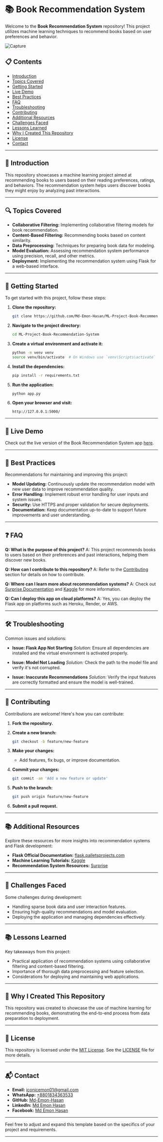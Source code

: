 # 📚 Book Recommendation System

Welcome to the **Book Recommendation System** repository! This project utilizes machine learning techniques to recommend books based on user preferences and behavior.

![Capture](https://github.com/user-attachments/assets/84ad8b3d-9d5d-4376-a932-125d5c52db57)

## 📋 Contents

- [Introduction](#introduction)
- [Topics Covered](#topics-covered)
- [Getting Started](#getting-started)
- [Live Demo](#live-demo)
- [Best Practices](#best-practices)
- [FAQ](#faq)
- [Troubleshooting](#troubleshooting)
- [Contributing](#contributing)
- [Additional Resources](#additional-resources)
- [Challenges Faced](#challenges-faced)
- [Lessons Learned](#lessons-learned)
- [Why I Created This Repository](#why-i-created-this-repository)
- [License](#license)
- [Contact](#contact)

---

## 📖 Introduction

This repository showcases a machine learning project aimed at recommending books to users based on their reading preferences, ratings, and behaviors. The recommendation system helps users discover books they might enjoy by analyzing past interactions.

---

## 🔍 Topics Covered

- **Collaborative Filtering:** Implementing collaborative filtering models for book recommendation.
- **Content-Based Filtering:** Recommending books based on content similarity.
- **Data Preprocessing:** Techniques for preparing book data for modeling.
- **Model Evaluation:** Assessing recommendation system performance using precision, recall, and other metrics.
- **Deployment:** Implementing the recommendation system using Flask for a web-based interface.

---

## 🚀 Getting Started

To get started with this project, follow these steps:

1. **Clone the repository:**

   ```bash
   git clone https://github.com/Md-Emon-Hasan/ML-Project-Book-Recommendation-System.git
   ```

2. **Navigate to the project directory:**

   ```bash
   cd ML-Project-Book-Recommendation-System
   ```

3. **Create a virtual environment and activate it:**

   ```bash
   python -m venv venv
   source venv/bin/activate  # On Windows use `venv\Scripts\activate`
   ```

4. **Install the dependencies:**

   ```bash
   pip install -r requirements.txt
   ```

5. **Run the application:**

   ```bash
   python app.py
   ```

6. **Open your browser and visit:**

   ```
   http://127.0.0.1:5000/
   ```

---

## 🎉 Live Demo

Check out the live version of the Book Recommendation System app [here](https://ml-project-book-recommendation-system.onrender.com/).

---

## 🌟 Best Practices

Recommendations for maintaining and improving this project:

- **Model Updating:** Continuously update the recommendation model with new user data to improve recommendation quality.
- **Error Handling:** Implement robust error handling for user inputs and system issues.
- **Security:** Use HTTPS and proper validation for secure deployments.
- **Documentation:** Keep documentation up-to-date to support future improvements and user understanding.

---

## ❓ FAQ

**Q: What is the purpose of this project?**
A: This project recommends books to users based on their preferences and past interactions, helping them discover new books.

**Q: How can I contribute to this repository?**
A: Refer to the [Contributing](#contributing) section for details on how to contribute.

**Q: Where can I learn more about recommendation systems?**
A: Check out [Surprise Documentation](https://surprise.readthedocs.io/en/stable/) and [Kaggle](https://www.kaggle.com/learn/overview) for more information.

**Q: Can I deploy this app on cloud platforms?**
A: Yes, you can deploy the Flask app on platforms such as Heroku, Render, or AWS.

---

## 🛠️ Troubleshooting

Common issues and solutions:

- **Issue: Flask App Not Starting**
  *Solution:* Ensure all dependencies are installed and the virtual environment is activated properly.

- **Issue: Model Not Loading**
  *Solution:* Check the path to the model file and verify it's not corrupted.

- **Issue: Inaccurate Recommendations**
  *Solution:* Verify the input features are correctly formatted and ensure the model is well-trained.

---

## 🤝 Contributing

Contributions are welcome! Here's how you can contribute:

1. **Fork the repository.**
2. **Create a new branch:**

   ```bash
   git checkout -b feature/new-feature
   ```

3. **Make your changes:**

   - Add features, fix bugs, or improve documentation.

4. **Commit your changes:**

   ```bash
   git commit -am 'Add a new feature or update'
   ```

5. **Push to the branch:**

   ```bash
   git push origin feature/new-feature
   ```

6. **Submit a pull request.**

---

## 📚 Additional Resources

Explore these resources for more insights into recommendation systems and Flask development:

- **Flask Official Documentation:** [flask.palletsprojects.com](https://flask.palletsprojects.com/)
- **Machine Learning Tutorials:** [Kaggle](https://www.kaggle.com/learn/overview)
- **Recommendation System Resources:** [Surprise](https://surprise.readthedocs.io/en/stable/)

---

## 💪 Challenges Faced

Some challenges during development:

- Handling sparse book data and user interaction features.
- Ensuring high-quality recommendations and model evaluation.
- Deploying the application and managing dependencies effectively.

---

## 📚 Lessons Learned

Key takeaways from this project:

- Practical application of recommendation systems using collaborative filtering and content-based filtering.
- Importance of thorough data preprocessing and feature selection.
- Considerations for deploying and maintaining web applications.

---

## 🌟 Why I Created This Repository

This repository was created to showcase the use of machine learning for recommending books, demonstrating the end-to-end process from data preparation to deployment.

---

## 📝 License

This repository is licensed under the [MIT License](https://opensource.org/licenses/MIT). See the [LICENSE](LICENSE) file for more details.

---

## 📬 Contact

- **Email:** [iconicemon01@gmail.com](mailto:iconicemon01@gmail.com)
- **WhatsApp:** [+8801834363533](https://wa.me/8801834363533)
- **GitHub:** [Md-Emon-Hasan](https://github.com/Md-Emon-Hasan)
- **LinkedIn:** [Md Emon Hasan](https://www.linkedin.com/in/md-emon-hasan)
- **Facebook:** [Md Emon Hasan](https://www.facebook.com/mdemon.hasan2001/)

---

Feel free to adjust and expand this template based on the specifics of your project and requirements.

---
